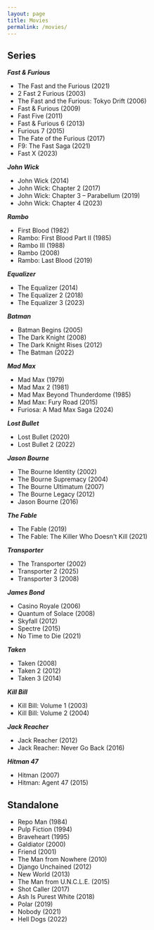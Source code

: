 ```yaml
---
layout: page
title: Movies
permalink: /movies/
---
```



## Series

***Fast & Furious***
- The Fast and the Furious (2021)
- 2 Fast 2 Furious (2003)
- The Fast and the Furious: Tokyo Drift (2006)
- Fast & Furious (2009)
- Fast Five (2011)
- Fast & Furious 6 (2013)
- Furious 7 (2015)
- The Fate of the Furious (2017)
- F9: The Fast Saga (2021)
- Fast X (2023)


***John Wick***
- John Wick (2014)
- John Wick: Chapter 2 (2017)
- John Wick: Chapter 3 – Parabellum (2019)
- John Wick: Chapter 4 (2023)


***Rambo***
- First Blood (1982)
- Rambo: First Blood Part II (1985)
- Rambo III (1988)
- Rambo (2008)
- Rambo: Last Blood (2019)


***Equalizer***
- The Equalizer (2014)
- The Equalizer 2 (2018)
- The Equalizer 3 (2023)


***Batman***
- Batman Begins (2005)
- The Dark Knight (2008)
- The Dark Knight Rises (2012)
- The Batman (2022)


***Mad Max***
- Mad Max (1979)
- Mad Max 2 (1981)
- Mad Max Beyond Thunderdome (1985)
- Mad Max: Fury Road (2015)
- Furiosa: A Mad Max Saga (2024)


***Lost Bullet***
- Lost Bullet (2020)
- Lost Bullet 2 (2022)


***Jason Bourne***
- The Bourne Identity (2002)
- The Bourne Supremacy (2004)
- The Bourne Ultimatum (2007)
- The Bourne Legacy (2012)
- Jason Bourne (2016)


***The Fable***
- The Fable (2019)
- The Fable: The Killer Who Doesn't Kill (2021)


***Transporter***
- The Transporter (2002)
- Transporter 2 (2025)
- Transporter 3 (2008)


***James Bond***
- Casino Royale (2006)
- Quantum of Solace (2008)
- Skyfall (2012)
- Spectre (2015)
- No Time to Die (2021)


***Taken***
- Taken (2008)
- Taken 2 (2012)
- Taken 3 (2014)


***Kill Bill***
- Kill Bill: Volume 1 (2003)
- Kill Bill: Volume 2 (2004)


***Jack Reacher***
- Jack Reacher (2012)
- Jack Reacher: Never Go Back (2016)


***Hitman 47***
- Hitman (2007)
- Hitman: Agent 47 (2015)


## Standalone

- Repo Man (1984)
- Pulp Fiction (1994)
- Braveheart (1995)
- Galdiator (2000)
- Friend (2001)
- The Man from Nowhere (2010)
- Django Unchained (2012)
- New World (2013)
- The Man from U.N.C.L.E. (2015)
- Shot Caller (2017)
- Ash Is Purest White (2018)
- Polar (2019)
- Nobody (2021)
- Hell Dogs (2022)





